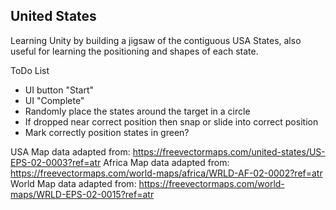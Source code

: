 ## United States

Learning Unity by building a jigsaw of the contiguous USA States, also useful for learning the positioning and shapes of each state.

ToDo List
- UI button "Start"
- UI "Complete"
- Randomly place the states around the target in a circle
- If dropped near correct position then snap or slide into correct position
- Mark correctly position states in green?

USA Map data adapted from: https://freevectormaps.com/united-states/US-EPS-02-0003?ref=atr
Africa Map data adapted from: https://freevectormaps.com/world-maps/africa/WRLD-AF-02-0002?ref=atr
World Map data adapted from: https://freevectormaps.com/world-maps/WRLD-EPS-02-0015?ref=atr
